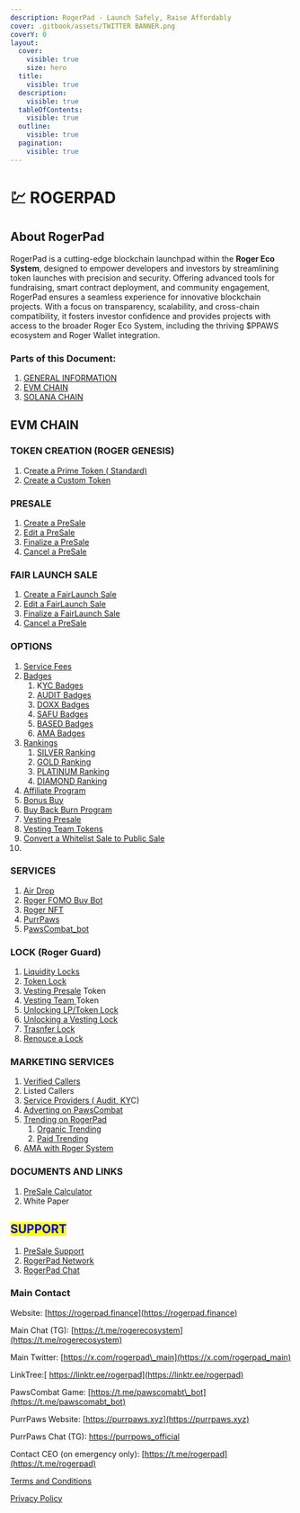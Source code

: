 ```yaml
---
description: RogerPad - Launch Safely, Raise Affordably
cover: .gitbook/assets/TWITTER BANNER.png
coverY: 0
layout:
  cover:
    visible: true
    size: hero
  title:
    visible: true
  description:
    visible: true
  tableOfContents:
    visible: true
  outline:
    visible: true
  pagination:
    visible: true
---
```


# 💹 ROGERPAD

## About RogerPad

RogerPad is a cutting-edge blockchain launchpad within the **Roger Eco System**, designed to empower developers and investors by streamlining token launches with precision and security. Offering advanced tools for fundraising, smart contract deployment, and community engagement, RogerPad ensures a seamless experience for innovative blockchain projects. With a focus on transparency, scalability, and cross-chain compatibility, it fosters investor confidence and provides projects with access to the broader Roger Eco System, including the thriving $PPAWS ecosystem and Roger Wallet integration.

### Parts of this Document:

1. [GENERAL INFORMATION](./)
2. [EVM CHAIN](https://app.gitbook.com/s/im4IjNu3KpYpP5kpRw9o/evm-chains/roger-pad-evm-chains)
3. [SOLANA CHAIN](https://app.gitbook.com/o/K8SbUov0wU225b5zq22k/s/2tqbPa3m9HBIWVFa5iz7/)

## EVM CHAIN

### TOKEN CREATION (ROGER GENESIS)

1. C[reate a Prime Token ( Standard)](https://docs.rogerpad.finance/rogerpad-evm-chain/roger-genesis-evm-chain/roger-genesis-evm/type-of-contracts/prime-token-evm)
2. [Create a Custom Token](https://docs.rogerpad.finance/rogerpad-evm-chain/roger-genesis-evm-chain/roger-genesis-evm/type-of-contracts/apex-token-evm)

### PRESALE

1. [Create a PreSale](https://docs.rogerpad.finance/rogerpad-evm-chain/step-2-create-a-pool-on-evm/presale)
2. [Edit a PreSale ](https://docs.rogerpad.finance/developers-corner/add-on-services/editing-a-sales-pool-by-developers)
3. [Finalize a PreSale](https://docs.rogerpad.finance/rogerpad-evm-chain/step-4-finalizing-and-launching-on-evm/finalizing-a-pool)
4. [Cancel a PreSale](https://docs.rogerpad.finance/rogerpad-evm-chain/step-4-finalizing-and-launching-on-evm/cancelling-a-pool-by-dev)

### FAIR LAUNCH SALE

1. [Create a FairLaunch Sale](https://docs.rogerpad.finance/rogerpad-evm-chain/step-2-create-a-pool-on-evm/fairlaunch)
2. [Edit a FairLaunch Sale](https://docs.rogerpad.finance/developers-corner/add-on-services/editing-a-sales-pool-by-developers)
3. [Finalize a FairLaunch Sale](https://docs.rogerpad.finance/rogerpad-evm-chain/step-4-finalizing-and-launching-on-evm/finalizing-a-pool)
4. [Cancel a PreSale](https://docs.rogerpad.finance/rogerpad-evm-chain/step-4-finalizing-and-launching-on-evm/cancelling-a-pool-by-dev)

### OPTIONS

1. [Service Fees](https://docs.rogerpad.finance/srvice-fees/service-fees)
2. [Badges](https://docs.rogerpad.finance/badges/badges)
   1. K[YC Badges](https://docs.rogerpad.finance/badges/badges/kyc-badge)&#x20;
   2. [AUDIT Badges](https://docs.rogerpad.finance/badges/badges/audit-badge)
   3. [DOXX Badges](https://docs.rogerpad.finance/badges/badges/doxx-badge)
   4. [SAFU Badges](https://docs.rogerpad.finance/badges/badges/safu-badge)
   5. [BASED Badges](https://docs.rogerpad.finance/badges/badges/based-badge)
   6. [AMA Badges](https://docs.rogerpad.finance/badges/badges/ama-badge)
3. [Rankings](https://docs.rogerpad.finance/rankings/rankings/project-rankings)
   1. [SILVER Ranking](https://docs.rogerpad.finance/rankings/rankings/project-rankings/silver-ranking)
   2. [GOLD Ranking](https://docs.rogerpad.finance/rankings/rankings/project-rankings/gold-ranking)
   3. [PLATINUM Ranking](https://docs.rogerpad.finance/rankings/rankings/project-rankings/platinum-ranking)
   4. [DIAMOND Ranking](https://docs.rogerpad.finance/rankings/rankings/project-rankings/diamond-ranking)
4. [Affiliate Program](https://docs.rogerpad.finance/investors-corner/investors-corner/affiliate-program)
5. [Bonus Buy](https://docs.rogerpad.finance/developers-corner/unlock-your-projects-potential/sales-options/bonus-sales-program)
6. [Buy Back Burn Program](https://docs.rogerpad.finance/developers-corner/unlock-your-projects-potential/sales-options/buy-back-and-burn-program)
7. [Vesting Presale](https://docs.rogerpad.finance/developers-corner/unlock-your-projects-potential/sales-options/presale-vesting-program)
8. [Vesting Team Tokens](https://docs.rogerpad.finance/developers-corner/unlock-your-projects-potential/sales-options/team-vesting)
9. [Convert a Whitelist Sale to Public Sale](https://docs.rogerpad.finance/developers-corner/unlock-your-projects-potential/presale-models/converting-whitelist-sale-to-public-sale)
10.



### SERVICES

1. [Air Drop](https://docs.rogerpad.finance/developers-corner/add-on-services/roger-air-drop)
2. [Roger FOMO Buy Bot](https://docs.rogerpad.finance/rogerfomobot/rogerfomobot)
3. [Roger NFT](https://docs.rogerpad.finance/roger-nft/roger-nft)
4. [PurrPaws ](https://docs.pawscombat.xyz/)
5. P[awsCombat\_bot](https://docs.pawscombat.xyz/pawscombat/paws-combat)

### LOCK (Roger Guard)

1. [Liquidity Locks](https://docs.rogerpad.finance/rogerpad-evm-chain/roger-guard-evm-chain/roger-guard-evm/lp-token-locking-evm)
2. [Token Lock](https://docs.rogerpad.finance/rogerpad-evm-chain/roger-guard-evm-chain/roger-guard-evm/lp-token-locking-evm)
3. [Vesting Presale](https://docs.rogerpad.finance/developers-corner/unlock-your-projects-potential/sales-options/presale-vesting-program) Token
4. [Vesting Team ](https://docs.rogerpad.finance/developers-corner/unlock-your-projects-potential/sales-options/team-vesting)Token
5. [Unlocking LP/Token Lock](https://docs.rogerpad.finance/rogerpad-evm-chain/roger-guard-evm-chain/roger-guard-evm/unlocking)
6. [Unlocking a Vesting Lock](https://docs.rogerpad.finance/rogerpad-evm-chain/roger-guard-evm-chain/roger-guard-evm/unlocking/how-to-unlock-vesting-tokens-sales-vesting-and-team-vesting)
7. [Trasnfer Lock](https://docs.rogerpad.finance/rogerpad-evm-chain/roger-guard-evm-chain/roger-guard-evm/unlocking/transfer-lock-ownership)
8. [Renouce a Lock](https://docs.rogerpad.finance/rogerpad-evm-chain/roger-guard-evm-chain/roger-guard-evm/unlocking/renounce-lock-ownership)

### MARKETING SERVICES

1. [Verified Callers](https://docs.rogerpad.finance/partners/marketing-partners/verified-marketers)
2. Listed Callers
3. [Service Providers ( Audit, KY](https://docs.rogerpad.finance/partners/marketing-partners/service-providers)C)
4. [Adverting on PawsCombat](https://docs.pawscombat.xyz/pawscombat/advertise)
5. [Trending on RogerPad](https://docs.rogerpad.finance/developers-corner/trending-services)
   1. [Organic Trending](https://docs.rogerpad.finance/developers-corner/trending-services/organic-trending)
   2. [Paid Trending](https://docs.rogerpad.finance/developers-corner/trending-services/paid-trending)
6. [AMA with Roger System](https://docs.rogerpad.finance/badges/badges/ama-badge)

### DOCUMENTS AND LINKS&#x20;

1. [PreSale Calculator](https://docs.rogerpad.finance/help-center/presale-calculator)
2. White Paper

## <mark style="color:blue;">SUPPORT</mark>

1. [PreSale Support](https://t.me/presale_support)
2. [RogerPad Network](https://rogerpad_network)
3. [RogerPad Chat](https://t.me/roger_call)

### Main Contact

Website: [https://rogerpad.finance](https://rogerpad.finance)

Main Chat (TG): [https://t.me/rogerecosystem](https://t.me/rogerecosystem)

Main Twitter: [https://x.com/rogerpad\_main](https://x.com/rogerpad_main)

LinkTree:[ https://linktr.ee/rogerpad](https://linktr.ee/rogerpad)

PawsCombat Game: [https://t.me/pawscomabt\_bot](https://t.me/pawscomabt_bot)

PurrPaws Website: [https://purrpaws.xyz](https://purrpaws.xyz)

PurrPaws Chat (TG): [https://purrpows\_official](https://purrpows_official)

Contact CEO (on emergency only): [https://t.me/rogerpad](https://t.me/rogerpad)



[Terms and Conditions](https://docs.rogerpad.finance/~/changes/RIYJLOPgT1Zady8NNI0G/general-information/terms-and-conditions)

[Privacy Policy](https://docs.rogerpad.finance/~/changes/RIYJLOPgT1Zady8NNI0G/general-information/privacy-policy)





